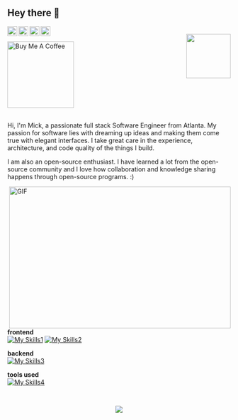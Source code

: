 ## Hey there 👋 

<a href="https://www.instagram.com/">
  <img align="left" width="22px" src="https://raw.githubusercontent.com/hussainweb/hussainweb/main/icons/instagram.png" />
</a>
<a href="https://discord.gg/">
  <img align="left" width="22px" src="https://raw.githubusercontent.com/peterthehan/peterthehan/master/assets/discord.svg" />
</a>
<a href="https://twitter.com/">
  <img align="left" | Twitter" width="22px" src="https://raw.githubusercontent.com/peterthehan/peterthehan/master/assets/twitter.svg" />
</a>
<a href="https://www.linkedin.com/">
  <img align="left" width="22px" src="https://raw.githubusercontent.com/peterthehan/peterthehan/master/assets/linkedin.svg" />
</a>  
                                                                                                                           <br>
 <a href="https://www.github.com/micklitodev" target="_blank"><img src="https://visitor-badge.glitch.me/badge?page_id=micklitodev"  align="right" width="100" ></a>
<br>
<a href="https://www.buymeacoffee.com/micklitodev" target="_blank"><img src="https://cdn.buymeacoffee.com/buttons/v2/default-red.png" alt="Buy Me A Coffee" width="150" ></a>
<br />
<br> 


Hi, I'm Mick, a passionate full stack Software Engineer from Atlanta. My passion for software lies with dreaming up ideas and making them come true with elegant interfaces. I take great care in the experience, architecture, and code quality of the things I build.

I am also an open-source enthusiast. I have learned a lot from the open-source community and I love how collaboration and knowledge sharing happens through open-source programs. :)


 <img align="right" alt="GIF" src="https://github.com/abhisheknaiidu/abhisheknaiidu/blob/master/code.gif?raw=true" width="500" height="320" />
                                                                                                                                                                                                                              
**frontend**                                                                                                                                    
[![My Skills1](https://skillicons.dev/icons?i=html,js,ts,react,nextjs,electron)](https://skillicons.dev)
[![My Skills2](https://skillicons.dev/icons?i=babel,jquery,threejs,css,bootstrap,tailwind)](https://skillicons.dev)

**backend**                                                                                                                                                                  
[![My Skills3](https://skillicons.dev/icons?i=nodejs,express,graphql,mongodb,firebase,mysql)](https://skillicons.dev)

**tools used**                                                                                                                                                                            
[![My Skills4](https://skillicons.dev/icons?i=vscode,git,heroku,jest,figma,md)](https://skillicons.dev) 
                                                                                                                                           
<br> 
                                                                                                                                           
<p align="center"> <img src="https://github-readme-streak-stats.herokuapp.com?user=micklitodev&theme=tokyonight&date_format=M%20j%5B%2C%20Y%5D" />
